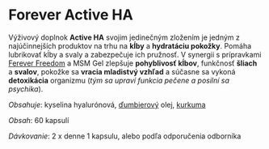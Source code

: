 Forever Active HA
=================

Výživový doplnok **Active HA** svojim jedinečným zložením je jedným z
najúčinnejších produktov na trhu na **kĺby** a **hydratáciu pokožky**. Pomáha
lubrikovať kĺby a svaly a zabezpečuje ich pružnosť. V synergii s prípravkami
[Ferever Freedom](forever-freedom) a MSM Gel
zlepšuje **pohyblivosť kĺbov**, funkčnosť **šliach** a **svalov**, pokožke sa
**vracia mladistvý vzhľad** a súčasne sa vykoná **detoxikácia** organizmu (*tým
sa upraví funkcia pečene a posilní sa psychika*).

*Obsahuje*: kyselina hyalurónová,
[ďumbierový](../bylinky/dumbier-lekarsky) olej,
[kurkuma](../bylinky/kurkumovnik-dlhy)

*Obsah*: 60 kapsulí

*Dávkovanie*: 2 x denne 1 kapsulu, alebo podľa odporučenia odborníka
